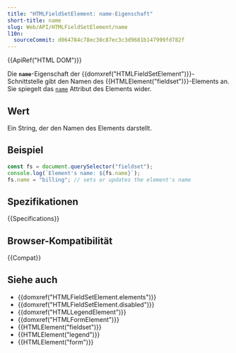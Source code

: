 ```yaml
---
title: "HTMLFieldSetElement: name-Eigenschaft"
short-title: name
slug: Web/API/HTMLFieldSetElement/name
l10n:
  sourceCommit: d064784c78ec30c87ec3c3d9681b147999fd782f
---
```


{{ApiRef("HTML DOM")}}

Die **`name`**-Eigenschaft der {{domxref("HTMLFieldSetElement")}}-Schnittstelle gibt den Namen des {{HTMLElement("fieldset")}}-Elements an. Sie spiegelt das [`name`](/de/docs/Web/HTML/Element/fieldset#name) Attribut des Elements wider.

## Wert

Ein String, der den Namen des Elements darstellt.

## Beispiel

```js
const fs = document.querySelector("fieldset");
console.log(`Element's name: ${fs.name}`);
fs.name = "billing"; // sets or updates the element's name
```

## Spezifikationen

{{Specifications}}

## Browser-Kompatibilität

{{Compat}}

## Siehe auch

- {{domxref("HTMLFieldSetElement.elements")}}
- {{domxref("HTMLFieldSetElement.disabled")}}
- {{domxref("HTMLLegendElement")}}
- {{domxref("HTMLFormElement")}}
- {{HTMLElement("fieldset")}}
- {{HTMLElement("legend")}}
- {{HTMLElement("form")}}
